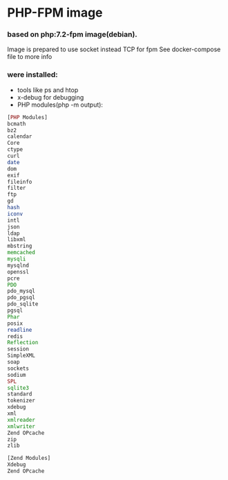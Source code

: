 # PHP-FPM image
### based on php:7.2-fpm image(debian).
Image is prepared to use socket instead TCP for fpm
See docker-compose file to more info
### were installed:
* tools like ps and htop
* x-debug for debugging
* PHP modules(php -m output):
``` php
[PHP Modules]
bcmath
bz2
calendar
Core
ctype
curl
date
dom
exif
fileinfo
filter
ftp
gd
hash
iconv
intl
json
ldap
libxml
mbstring
memcached
mysqli
mysqlnd
openssl
pcre
PDO
pdo_mysql
pdo_pgsql
pdo_sqlite
pgsql
Phar
posix
readline
redis
Reflection
session
SimpleXML
soap
sockets
sodium
SPL
sqlite3
standard
tokenizer
xdebug
xml
xmlreader
xmlwriter
Zend OPcache
zip
zlib

[Zend Modules]
Xdebug
Zend OPcache
```